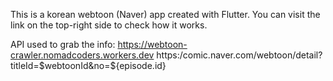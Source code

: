 This is a korean webtoon (Naver) app created with Flutter.
You can visit the link on the top-right side to check how it works.

API used to grab the info: 
https://webtoon-crawler.nomadcoders.workers.dev
https:/comic.naver.com/webtoon/detail?titleId=$webtoonId&no=${episode.id}

